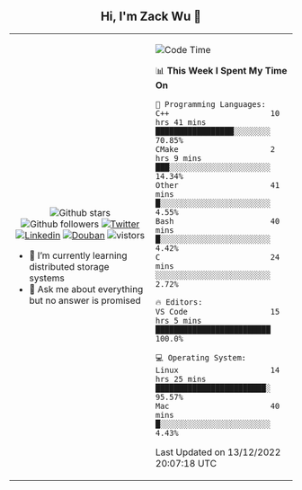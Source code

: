 <h2 align="center"> Hi, I'm Zack Wu 👋 </h2>

<table>
    <tr>
        <td valign="center" width="50%">
            <p align="center">
              <img src="https://img.shields.io/github/stars/izackwu?style=social" alt="Github stars" />
              <img src="https://img.shields.io/github/followers/izackwu?style=social" alt="Github followers" />
              <a href="https://twitter.com/_zackwu"><img src="https://img.shields.io/badge/@__zackwu-1DA1F2?style=flat&logo=Twitter&logoColor=white" alt="Twitter"/></a>
              <a href="https://www.linkedin.com/in/izackwu/?locale=en_US"><img src="https://img.shields.io/badge/@izackwu-0073b1?style=flat&logo=LinkedIn&logoColor=white" alt="Linkedin" /></a>
              <a href="https://www.douban.com/people/keith1"><img src="https://img.shields.io/badge/@keith1-007722?style=flat&logo=Douban&logoColor=white" alt="Douban" /></a>
              <img src="https://visitor-badge.glitch.me/badge?page_id=keithnull" alt="vistors" />
            </p>
            <ul>
                <li>🌱 I’m currently learning distributed storage systems</li>
                <li>💬 Ask me about everything but no answer is promised</li>
            </ul>
        </td>
       <td valign="top" width="50%">
    
<!--START_SECTION:waka-->
![Code Time](http://img.shields.io/badge/Code%20Time-2%2C193%20hrs%2011%20mins-blue)

📊 **This Week I Spent My Time On** 

```text
💬 Programming Languages: 
C++                      10 hrs 41 mins      █████████████████░░░░░░░░   70.85% 
CMake                    2 hrs 9 mins        ███░░░░░░░░░░░░░░░░░░░░░░   14.34% 
Other                    41 mins             █░░░░░░░░░░░░░░░░░░░░░░░░   4.55% 
Bash                     40 mins             █░░░░░░░░░░░░░░░░░░░░░░░░   4.42% 
C                        24 mins             ░░░░░░░░░░░░░░░░░░░░░░░░░   2.72%

🔥 Editors: 
VS Code                  15 hrs 5 mins       █████████████████████████   100.0%

💻 Operating System: 
Linux                    14 hrs 25 mins      ████████████████████████░   95.57% 
Mac                      40 mins             █░░░░░░░░░░░░░░░░░░░░░░░░   4.43%

```


 Last Updated on 13/12/2022 20:07:18 UTC
<!--END_SECTION:waka-->
</td></tr>
</table>


